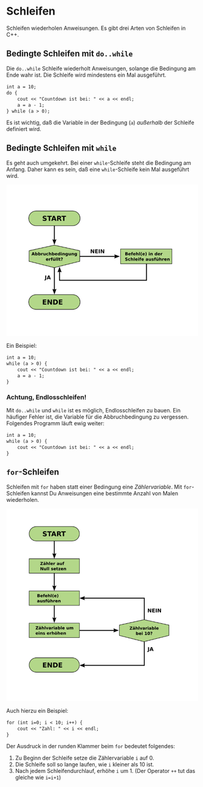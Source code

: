 
# Schleifen

Schleifen wiederholen Anweisungen. Es gibt drei Arten von Schleifen in C++.

## Bedingte Schleifen mit `do..while`


Die `do..while` Schleife wiederholt Anweisungen, solange die Bedingung am Ende wahr ist. Die Schleife wird mindestens ein Mal ausgeführt.

    int a = 10;
    do {
        cout << "Countdown ist bei: " << a << endl;
        a = a - 1;
    } while (a > 0);

Es ist wichtig, daß die Variable in der Bedingung (`a`) *außerhalb* der Schleife definiert wird.


## Bedingte Schleifen mit `while`

Es geht auch umgekehrt. Bei einer `while`-Schleife steht die Bedingung am Anfang. Daher kann es sein, daß eine `while`-Schleife kein Mal ausgeführt wird.

![Scheife mit while](schleife_while.png)

Ein Beispiel:

    int a = 10;
    while (a > 0) {
        cout << "Countdown ist bei: " << a << endl;
        a = a - 1;
    }

### Achtung, Endlosschleifen!

Mit `do..while` und `while` ist es möglich, Endlosschleifen zu bauen. Ein häufiger Fehler ist, die Variable für die Abbruchbedingung zu vergessen. Folgendes Programm läuft ewig weiter:

    int a = 10;
    while (a > 0) {
        cout << "Countdown ist bei: " << a << endl;
    }


## `for`-Schleifen

Schleifen mit `for` haben statt einer Bedingung eine *Zählervariable*. Mit `for`-Schleifen kannst Du Anweisungen eine bestimmte Anzahl von Malen wiederholen.

![for-Schleife](schleife_c.png)

Auch hierzu ein Beispiel:

    for (int i=0; i < 10; i++) {
        cout << "Zahl: " << i << endl;
    }

Der Ausdruck in der runden Klammer beim `for` bedeutet folgendes:

1. Zu Beginn der Schleife setze die Zählervariable `i` auf 0.
2. Die Schleife soll so lange laufen, wie `i` kleiner als 10 ist.
3. Nach jedem Schleifendurchlauf, erhöhe `i` um 1. (Der Operator `++` tut das gleiche wie `i=i+1`)
